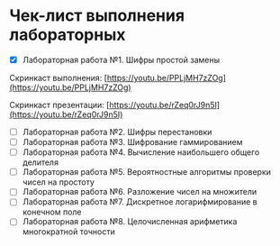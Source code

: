 # Чек-лист выполнения лабораторных

- [x] Лабораторная работа №1. Шифры простой замены

Скринкаст выполнения: [https://youtu.be/PPLjMH7zZOg](https://youtu.be/PPLjMH7zZOg)

Скринкаст презентации: [https://youtu.be/rZeq0rJ9n5I](https://youtu.be/rZeq0rJ9n5I)

- [ ] Лабораторная работа №2. Шифры перестановки
- [ ] Лабораторная работа №3. Шифрование гаммированием
- [ ] Лабораторная работа №4. Вычисление наибольшего общего делителя
- [ ] Лабораторная работа №5. Вероятностные алгоритмы проверки чисел на простоту
- [ ] Лабораторная работа №6. Разложение чисел на множители
- [ ] Лабораторная работа №7. Дискретное логарифмирование в конечном поле
- [ ] Лабораторная работа №8. Целочисленная арифметика многократной точности
